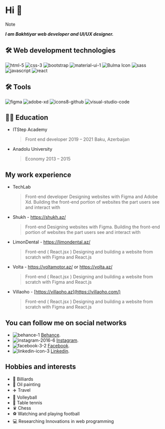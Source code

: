 # Hi 👋
> [!NOTE]
> ***I am Bakhtiyar web developer and UI/UX designer.***


 ## 🛠️ **Web development technologies**

![html-5](https://github.com/Bakhtiyar05/Bakhtiyar05/assets/70347989/47aac347-d010-4e00-995d-b9a51f2319af)
![css-3](https://github.com/Bakhtiyar05/Bakhtiyar05/assets/70347989/621586a7-840a-42d2-ac29-083c7eb659be)
![bootstrap](https://github.com/Bakhtiyar05/Bakhtiyar05/assets/70347989/5917a619-6ae1-4eb8-9947-5c51f8d4ecc5)
![material-ui-1](https://github.com/Bakhtiyar05/Bakhtiyar05/assets/70347989/d09c65b3-29c2-4f02-8980-fe067f086f5a)
![Bulma Icon](https://github.com/Bakhtiyar05/Bakhtiyar05/assets/70347989/32140b4e-bcab-4a7a-8354-8dd387382304)
![sass](https://github.com/Bakhtiyar05/Bakhtiyar05/assets/70347989/51e9d8e3-4f66-4dd2-beb7-6db106feb220)
![javascript](https://github.com/Bakhtiyar05/Bakhtiyar05/assets/70347989/b218da53-1865-4e5b-86c5-e8a1174431d4)
![react](https://github.com/Bakhtiyar05/Bakhtiyar05/assets/70347989/0a26a104-b279-4486-826c-e9f71f7093a6)


## 🛠️ **Tools**

![figma](https://github.com/Bakhtiyar05/Bakhtiyar05/assets/70347989/1cc72c75-10c7-4dfe-83ff-4c2457f3e00e)
![adobe-xd](https://github.com/Bakhtiyar05/Bakhtiyar05/assets/70347989/19c69660-b215-4cfc-92a8-53e74b605cbe)
![icons8-github](https://github.com/Bakhtiyar05/Bakhtiyar05/assets/70347989/ddae1e9e-4853-42a0-82ca-cd781476ef92)
![visual-studio-code](https://github.com/Bakhtiyar05/Bakhtiyar05/assets/70347989/15168dc9-3613-4eb9-94a7-e91183589740)



## 👨‍🎓 **Education**

+ ITStep Academy
  > Front end developer
  > 2019 – 2021 Baku, Azerbaijan

+ Anadolu University
  > Economy
  > 2013 – 2015

## **My work experience**

+ TechLab
  > Front-end developer
  > Designing websites with Figma and Adobe Xd. Building the front-end portion of websites the part users see and interact with

+ Shukh - https://shukh.az/
  > Front-end
  > Designing websites with Figma.
  > Building the front-end portion of websites the part users see and interact with
  
+ LimonDental - https://limondental.az/
  > Front-end ( React.jsx )
  > Designing and building a website from scratch with Figma and React.js
  
+ Volta - https://voltamotor.az/ or https://volta.az/
  > Front-end ( React.jsx )
  > Designing and building a website from scratch with Figma and React.js

+ Villaoho - [https://villaoho.az](https://villaoho.com/)
  > Front-end ( React.jsx )
  > Designing and building a website from scratch with Figma and React.js


## **You can follow me on social networks**

* ![behance-1](https://github.com/Bakhtiyar05/Bakhtiyar05/assets/70347989/b12c80a6-b36f-44d3-ac4f-40a3567f24a4) [Behance](https://www.behance.net/bakhtiyar04).
* ![instagram-2016-6](https://github.com/Bakhtiyar05/Bakhtiyar05/assets/70347989/b901fc34-bcb2-40ad-8177-eb2bcc9762d4) [Instagram](https://www.instagram.com/batya_balabayli/).
* ![facebook-3-2](https://github.com/Bakhtiyar05/Bakhtiyar05/assets/70347989/08aab11a-fe20-4e8a-9061-dd8cf367877d) [Facebook](https://www.facebook.com/bakhtiyar.balabayli).
* ![linkedin-icon-3](https://github.com/Bakhtiyar05/Bakhtiyar05/assets/70347989/a8dc7283-e1ed-420e-8b1d-e91e32cbca83) [Linkedin](https://www.linkedin.com/in/bakhtiyar-balabayli-2875a01a2/).

## **Hobbies and interests**

* 🎱 Billiards
* 🎨 Oil painting
* ✈️ Travel
* 🏐 Volleyball
* 🏓 Table tennis
* ♛ Chess
* ⚽ Watching and playing football
* 💻 Researching Innovations in web programming

